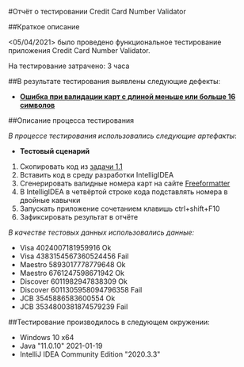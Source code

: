 #Отчёт о тестировании Сredit Card Number Validator

##Краткое описание

<05/04/2021> было проведено функциональное тестирование приложения Credit Card Number Validator.

На тестирование затрачено: 3 часа

##В результате тестирования выявлены следующие дефекты:

- **[Ошибка при валидации карт с длиной меньше или больше 16 символов](https://github.com/OlgaKireenko/HW1_Task1_JAVA/issues/1)**

##Описание процесса тестирования

*В процессе тестирования использовались следующие артефакты*:

- **Тестовый сценарий**

1. Скопировать код из [задачи 1.1](https://github.com/netology-code/javaqa-homeworks/tree/master/intro)
2. Вставить код в среду разработки IntelligIDEA
3. Сгенерировать валидные номера карт на сайте [Freeformatter](freeformatter.com)
4. В IntelligIDEA в четвёртой строке кода подставлять номера в двойные кавычки
5. Запускать приложение сочетанием клавишь ctrl+shift+F10
6. Зафиксировать результат в отчёте

*В качестве тестовых данных использовались данные:*

- Visa 4024007181959916 Ok
- Visa 4383154567360524456 Fail
- Maestro 5893017778779648 Ok
- Maestro 6761247598671942 Ok
- Discover 6011982947838309 Ok
- Discover 6011305958094796358 Fail
- JCB 3545886583600554 Ok
- JCB 3534800381874579239 Fail

##Тестирование производилось в следующем окружении:

- Windows 10 x64
- Java "11.0.10" 2021-01-19
- IntelliJ IDEA Community Edition "2020.3.3"


